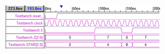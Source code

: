 ![Alt text](https://github.com/Gianeh/Verilog_Simple_Components/blob/main/Parziale_05_11_2020/counter_3_bit.png "Diagram")
